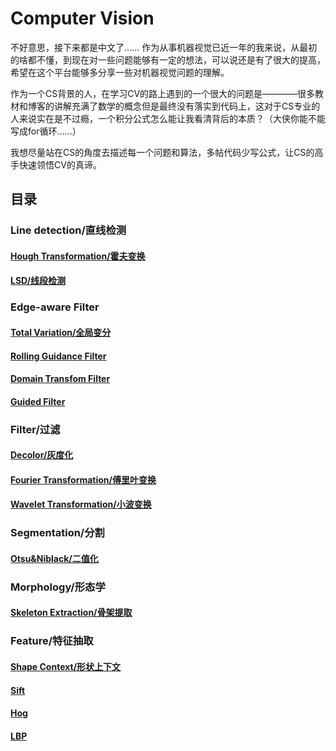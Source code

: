 # Computer Vision
不好意思，接下来都是中文了……
作为从事机器视觉已近一年的我来说，从最初的啥都不懂，到现在对一些问题能够有一定的想法，可以说还是有了很大的提高，希望在这个平台能够多分享一些对机器视觉问题的理解。

作为一个CS背景的人，在学习CV的路上遇到的一个很大的问题是————很多教材和博客的讲解充满了数学的概念但是最终没有落实到代码上，这对于CS专业的人来说实在是不过瘾，一个积分公式怎么能让我看清背后的本质？（大侠你能不能写成for循环……）

我想尽量站在CS的角度去描述每一个问题和算法，多帖代码少写公式，让CS的高手快速领悟CV的真谛。

## 目录

### Line detection/直线检测

#### [Hough Transformation/霍夫变换](line/hough.md)
#### [LSD/线段检测](line/lsd.md)

### Edge-aware Filter

#### [Total Variation/全局变分](filter/tv.md)
#### [Rolling Guidance Filter](filter/rolling.md)
#### [Domain Transfom Filter](filter/dt_filter.md)
#### [Guided Filter](filter/guided.md)

### Filter/过滤

#### [Decolor/灰度化](filter/decolor.md)
#### [Fourier Transformation/傅里叶变换](filter/fourier.md)
#### [Wavelet Transformation/小波变换](filter/wavelet.md)

### Segmentation/分割

#### [Otsu&Niblack/二值化](seg/niblack.md)

### Morphology/形态学

#### [Skeleton Extraction/骨架提取](mor/skeleton.md)

### Feature/特征抽取

#### [Shape Context/形状上下文](feature/shapeContext.md)
#### [Sift](feature/sift.md)
#### [Hog](feature/hog.md)
#### [LBP](feature/lbp.md)

